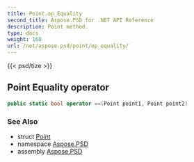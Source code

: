 ```yaml
---
title: Point.op_Equality
second_title: Aspose.PSD for .NET API Reference
description: Point method. 
type: docs
weight: 160
url: /net/aspose.psd/point/op_equality/
---
```

{{< psd/tize >}}
## Point Equality operator

```csharp
public static bool operator ==(Point point1, Point point2)
```

### See Also

* struct [Point](../)
* namespace [Aspose.PSD](../../point/)
* assembly [Aspose.PSD](../../../)


